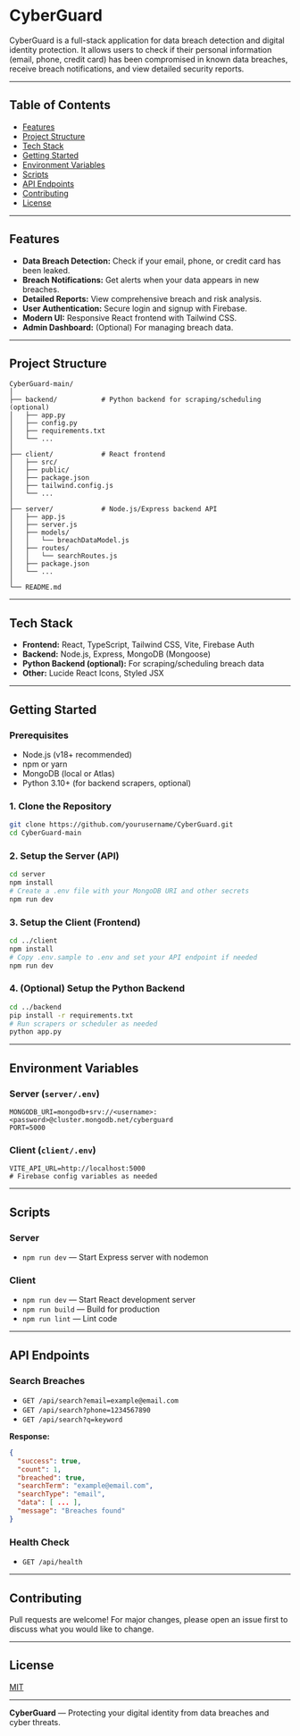 # CyberGuard

CyberGuard is a full-stack application for data breach detection and digital identity protection. It allows users to check if their personal information (email, phone, credit card) has been compromised in known data breaches, receive breach notifications, and view detailed security reports.

---

## Table of Contents

- [Features](#features)
- [Project Structure](#project-structure)
- [Tech Stack](#tech-stack)
- [Getting Started](#getting-started)
- [Environment Variables](#environment-variables)
- [Scripts](#scripts)
- [API Endpoints](#api-endpoints)
- [Contributing](#contributing)
- [License](#license)

---

## Features

- **Data Breach Detection:** Check if your email, phone, or credit card has been leaked.
- **Breach Notifications:** Get alerts when your data appears in new breaches.
- **Detailed Reports:** View comprehensive breach and risk analysis.
- **User Authentication:** Secure login and signup with Firebase.
- **Modern UI:** Responsive React frontend with Tailwind CSS.
- **Admin Dashboard:** (Optional) For managing breach data.

---

## Project Structure

```
CyberGuard-main/
│
├── backend/           # Python backend for scraping/scheduling (optional)
│   ├── app.py
│   ├── config.py
│   ├── requirements.txt
│   └── ...
│
├── client/            # React frontend
│   ├── src/
│   ├── public/
│   ├── package.json
│   ├── tailwind.config.js
│   └── ...
│
├── server/            # Node.js/Express backend API
│   ├── app.js
│   ├── server.js
│   ├── models/
│   │   └── breachDataModel.js
│   ├── routes/
│   │   └── searchRoutes.js
│   ├── package.json
│   └── ...
│
└── README.md
```

---

## Tech Stack

- **Frontend:** React, TypeScript, Tailwind CSS, Vite, Firebase Auth
- **Backend:** Node.js, Express, MongoDB (Mongoose)
- **Python Backend (optional):** For scraping/scheduling breach data
- **Other:** Lucide React Icons, Styled JSX

---

## Getting Started

### Prerequisites

- Node.js (v18+ recommended)
- npm or yarn
- MongoDB (local or Atlas)
- Python 3.10+ (for backend scrapers, optional)

### 1. Clone the Repository

```bash
git clone https://github.com/yourusername/CyberGuard.git
cd CyberGuard-main
```

### 2. Setup the Server (API)

```bash
cd server
npm install
# Create a .env file with your MongoDB URI and other secrets
npm run dev
```

### 3. Setup the Client (Frontend)

```bash
cd ../client
npm install
# Copy .env.sample to .env and set your API endpoint if needed
npm run dev
```

### 4. (Optional) Setup the Python Backend

```bash
cd ../backend
pip install -r requirements.txt
# Run scrapers or scheduler as needed
python app.py
```

---

## Environment Variables

### Server (`server/.env`)

```
MONGODB_URI=mongodb+srv://<username>:<password>@cluster.mongodb.net/cyberguard
PORT=5000
```

### Client (`client/.env`)

```
VITE_API_URL=http://localhost:5000
# Firebase config variables as needed
```

---

## Scripts

### Server

- `npm run dev` — Start Express server with nodemon

### Client

- `npm run dev` — Start React development server
- `npm run build` — Build for production
- `npm run lint` — Lint code

---

## API Endpoints

### Search Breaches

- `GET /api/search?email=example@email.com`
- `GET /api/search?phone=1234567890`
- `GET /api/search?q=keyword`

**Response:**
```json
{
  "success": true,
  "count": 1,
  "breached": true,
  "searchTerm": "example@email.com",
  "searchType": "email",
  "data": [ ... ],
  "message": "Breaches found"
}
```

### Health Check

- `GET /api/health`

---

## Contributing

Pull requests are welcome! For major changes, please open an issue first to discuss what you would like to change.

---

## License

[MIT](LICENSE)

---

**CyberGuard** — Protecting your digital identity from data breaches and cyber threats.
